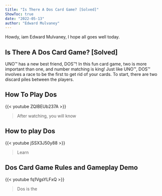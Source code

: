 ```yaml
---
title: "Is There A Dos Card Game? [Solved]"
ShowToc: true 
date: "2022-05-13"
author: "Edward Mulvaney" 
---
```


Howdy, iam Edward Mulvaney, I hope all goes well today.
## Is There A Dos Card Game? [Solved]
 UNO™ has a new best friend, DOS™! In this fun card game, two is more important than one, and number matching is king! Just like UNO™, DOS™ involves a race to be the first to get rid of your cards. To start, there are two discard piles between the players.

## How To Play Dos
{{< youtube ZQIBEUb237A >}}
>After watching, you will know 

## How to play Dos
{{< youtube jSSX3J50y88 >}}
>Learn 

## Dos Card Game Rules and Gameplay Demo
{{< youtube fq1VgsYLFxQ >}}
>Dos is the


